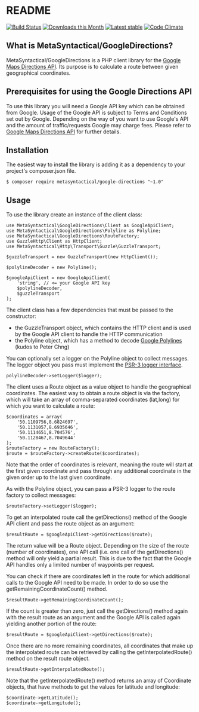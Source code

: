 # README

[![Build Status](https://travis-ci.org/MetaSyntactical/google-directions-client.svg?branch=master)](https://travis-ci.org/MetaSyntactical/google-directions-client)
[![Downloads this Month](https://img.shields.io/packagist/dm/metasyntactical/google-directions-client.svg?style=flat-square)](https://packagist.org/packages/metasyntactical/google-directions-client)
[![Latest stable](https://img.shields.io/packagist/v/metasyntactical/google-directions-client.svg?style=flat-square&label=stable)](https://packagist.org/packages/metasyntactical/google-directions-client)
[![Code Climate](https://codeclimate.com/github/MetaSyntactical/google-directions-client/badges/gpa.svg)](https://codeclimate.com/github/MetaSyntactical/google-directions-client)

## What is MetaSyntactical/GoogleDirections?

MetaSyntactical/GoogleDirections is a PHP client library for the
[Google Maps Directions API](https://developers.google.com/maps/documentation/directions).
Its purpose is to calculate a route between given geographical
coordinates.

## Prerequisites for using the Google Directions API

To use this library you will need a Google API key which can be
obtained from Google. Usage of the Google API is subject to Terms and
Conditions set out by Google. Depending on the way of you want to use
Google's API and the amount of traffic/requests Google may charge
fees. Please refer to
[Google Maps Directions API](https://developers.google.com/maps/documentation/directions)
for further details.

## Installation

The easiest way to install the library is adding it as a dependency to your
project's composer.json file.

    $ composer require metasyntactical/google-directions "~1.0"
    
## Usage

To use the library create an instance of the client class:

```
use MetaSyntactical\GoogleDirections\Client as GoogleApiClient;
use MetaSyntactical\GoogleDirections\Polyline as Polyline;
use MetaSyntactical\GoogleDirections\RouteFactory;
use GuzzleHttp\Client as HttpClient;
use MetaSyntactical\Http\Transport\Guzzle\GuzzleTransport;

$guzzleTransport = new GuzzleTransport(new HttpClient());

$polylineDecoder = new Polyline();

$googleApiClient = new GoogleApiClient(
    'string', // <= your Google API key
    $polylineDecoder,
    $guzzleTransport
);
```

The client class has a few dependencies that must be passed to the constructor:

- the GuzzleTransport object, which contains the HTTP client and is used by the
  Google API client to handle the HTTP communication
- the Polyline object, which has a method to decode
  [Google Polylines](https://developers.google.com/maps/documentation/utilities/polylinealgorithm)
  (kudos to Peter Chng)

You can optionally set a logger on the Polyline object to collect messages. The
logger object you pass must implement the [PSR-3 logger interface](https://github.com/php-fig/fig-standards/blob/master/accepted/PSR-3-logger-interface.md).

    polylineDecoder->setLogger($logger);

The client uses a Route object as a value object to handle the geographical
coordinates. The easiest way to obtain a route object is via the factory, which
will take an array of comma-separated coordinates (lat,long) for which you want
to calculate a route:

```
$coordinates = array(
    '50.1109756,8.6824697',
    '50.1131057,8.6935646',
    '50.1114651,8.704576',
    '50.1128467,8.7049644'
);
$routeFactory = new RouteFactory();
$route = $routeFactory->createRoute($coordinates);
```

Note that the order of coordinates is relevant, meaning the route will
start at the first given coordinate and pass through any additional coordinate
in the given order up to the last given coordinate.

As with the Polyline object, you can pass a PSR-3 logger to the route
factory to collect messages:

    $routeFactory->setLogger($logger);

To get an interpolated route call the getDirections() method of the Google API
client and pass the route object as an argument:

    $resultRoute = $googleApiClient->getDirections($route);

The return value will be a Route object. Depending on the size of the route
(number of coordinates), one API call (i.e. one call of the getDirections()
method will only yield a partial result. This is due to the fact that the
Google API handles only a limited number of waypoints per request.

You can check if there are coordinates left in the route for which additional
calls to the Google API need to be made. In order to do so use the
getRemainingCoordinateCount() method.

    $resultRoute->getRemainingCoordinateCount();

If the count is greater than zero, just call the getDirections() method again
with the result route as an argument and the Google API is called again yielding
another portion of the route:

    $resultRoute = $googleApiClient->getDirections($route);

Once there are no more remaining coordinates, all coordinates that make up the
interpolated route can be retrieved by calling the getInterpolatedRoute()
method on the result route object.

    $resultRoute->getInterpolatedRoute();

Note that the getInterpolatedRoute() method returns an array of Coordinate
objects, that have methods to get the values for latitude and longitude:

```
$coordinate->getLatitude();
$coordinate->getLongitude();
```
